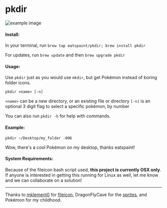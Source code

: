 # pkdir
![example image](http://eatspaint.com/pkdir_example.png)
#### Install: 
In your terminal, run `brew tap eatspaint/pkdir; brew install pkdir`

For updates, run `brew update` and then `brew upgrade pkdir`
#### Usage: 
Use `pkdir` just as you would use `mkdir`, but get Pokémon instead of boring folder icons.
```
pkdir <name> [-n]
```
`<name>` can be a new directory, or an existing file or directory
`[-n]` is an optional 3 digit flag to select a specific pokémon, by number

You can also run `pkdir -h` for help with commands.
#### Example:
```
pkdir ~/Desktop/my_folder -006
```
Wow, there's a cool Pokémon on my desktop, thanks eatspaint!

#### System Requirements:
Because of the fileicon bash script used, **this project is currently OSX only**. If anyone is interested in getting this running for Linux as well, let me know and we can collaborate on a solution!
***
Thanks to [mklement0](https://github.com/mklement0) for [fileicon](https://github.com/mklement0/fileicon), DragonFlyCave for the [sprites](http://www.dragonflycave.com/sprites.aspx), and Pokémon for my childhood.
